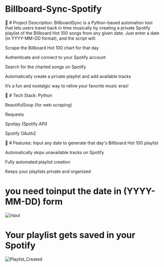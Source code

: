 # Billboard-Sync-Spotify
📄 # Project Description:
BillboardSync is a Python-based automation tool that lets users travel back in time musically by creating a private Spotify playlist of the Billboard Hot 100 songs from any given date. Just enter a date (in YYYY-MM-DD format), and the script will:

Scrape the Billboard Hot 100 chart for that day

Authenticate and connect to your Spotify account

Search for the charted songs on Spotify

Automatically create a private playlist and add available tracks

It’s a fun and nostalgic way to relive your favorite music eras!

🔧 # Tech Stack:
Python

BeautifulSoup (for web scraping)

Requests

Spotipy (Spotify API)

Spotify OAuth2

🚀 # Features:
Input any date to generate that day's Billboard Hot 100 playlist

Automatically skips unavailable tracks on Spotify

Fully automated playlist creation

Keeps your playlists private and organized

# you need toinput the date in (YYYY-MM-DD) form
![input](https://github.com/user-attachments/assets/f047c21e-4aa7-410a-854d-5998bceae396)

# Your playlist gets saved in your Spotify
![Playlist_Created](https://github.com/user-attachments/assets/7a0b9f6a-847c-4d1f-b60a-5bb81a9e30f0)


